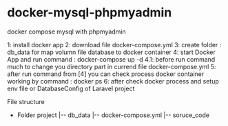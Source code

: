# docker-mysql-phpmyadmin
docker compose mysql with phpmyadmin 

1: install docker app
2: download file docker-compose.yml
3: create folder : db_data for map volumn file database to docker container
4: start Docker App and run command : docker-compose up -d
4.1: before run command much to change you directory part in currend file docker-compose.yml
5: after run command from [4] you can check process docker container working by command : docker ps
6: after check docker process and setup env file or DatabaseConfig of Laravel project



File structure 
- Folder project
 |-- db_data
 |-- docker-compose.yml
 |-- soruce_code 
